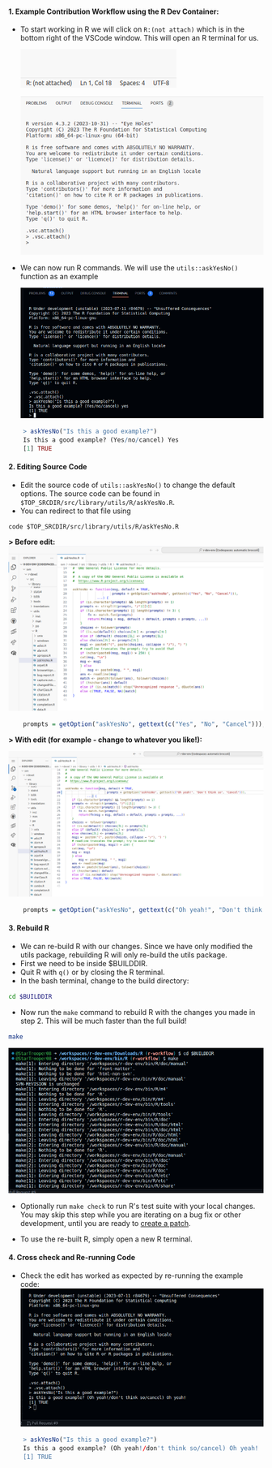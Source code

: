 #### 1. Example Contribution Workflow using the R Dev Container:
-  To start working in R we will click on `R:(not attach)` which is in the bottom right of the VSCode window. This will open an R terminal for us.
     
    ![alt text](../assets/rdev11.png)

    ![alt text](../assets/rdev12.png)

-  We can now run R commands. We will use the `utils::askYesNo()` function as an example
    
    ![alt text](../assets/rdev19.png)

```R
    > askYesNo("Is this a good example?")
    Is this a good example? (Yes/no/cancel) Yes
    [1] TRUE 
```

#### 2. Editing Source Code
- Edit the source code of `utils::askYesNo()` to change the default options. The source code can be found in `$TOP_SRCDIR/src/library/utils/R/askYesNo.R`.
- You can redirect to that file using 
``` 
code $TOP_SRCDIR/src/library/utils/R/askYesNo.R
```

**> Before edit:**
![alt text](../assets/rdev20.png)

    
```R title="askYesNo.R" linenums="20"
    prompts = getOption("askYesNo", gettext(c("Yes", "No", "Cancel"))),
```

**> With edit (for example - change to whatever you like!):**

![alt text](../assets/rdev21.png)

```R title="askYesNo.R" linenums="20"
    prompts = getOption("askYesNo", gettext(c("Oh yeah!", "Don't think so", "Cancel"))),
```

#### 3. Rebuild R
- We can re-build R with our changes. Since we have only modified the utils package, rebuilding R will only re-build the utils package.
- First we need to be inside $BUILDDIR.
- Quit R with `q()` or by closing the R terminal.
- In the bash terminal, change to the build directory:
```bash
cd $BUILDDIR
```
-  Now run the `make` command to rebuild R with the changes you made in step 2. This will be much faster than the full build!
```bash
make
```
    
![alt text](../assets/rdev22.png)

- Optionally run `make check` to run R's test suite with your local changes. You may skip this step while you are iterating on a bug fix or other development, until you are ready to [create a patch](./patch_update.md).

- To use the re-built R, simply open a new R terminal.

#### 4. Cross check and Re-running Code 
- Check the edit has worked as expected by re-running the example code:
![alt text](../assets/rdev23.png)

```R
    > askYesNo("Is this a good example?")
    Is this a good example? (Oh yeah!/don't think so/cancel) Oh yeah!
    [1] TRUE
```
